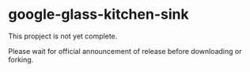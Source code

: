 google-glass-kitchen-sink
=========================
This propject is not yet complete.

Please wait for official announcement of release before downloading or forking.